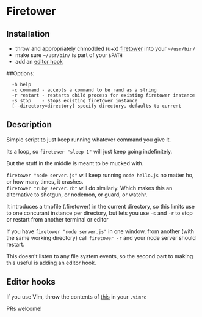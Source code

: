# Firetower

## Installation

- throw and appropriately chmodded (u+x) [firetower](https://github.com/mweitzel/firetower/blob/master/firetower) into your `~/usr/bin/`
- make sure `~/usr/bin/` is part of your `$PATH`
- add an [editor hook](#editor-hooks)

##Options:

```
  -h help
  -c command - accepts a command to be rand as a string
  -r restart - restarts child process for existing firetower instance
  -s stop    - stops existing firetower instance
  [--directory=directory] specify directory, defaults to current
```

## Description

Simple script to just keep running whatever command you give it.

Its a loop, so `firetower "sleep 1"` will just keep going indefinitely.

But the stuff in the middle is meant to be mucked with.

`firetower "node server.js"` will keep running `node hello.js` no matter ho, or how many times, it crashes.  
`firetower "ruby server.rb"` will do similarly. Which makes this an alternative to shotgun, or nodemon, or guard, or watchr.

It introduces a tmpfile (.firetower) in the current directory, so this limits use to one concurant instance per directory, but lets you use `-s` and `-r` to stop or restart from another terminal or editor

If you have `firetower "node server.js"` in one window, from another (with the same working directory) call `firetower -r` and your node server should restart.

This doesn't listen to any file system events, so the second part to making this useful is adding an editor hook.

## Editor hooks

If you use Vim, throw the contents of [this](https://github.com/mweitzel/firetower/blob/master/vim-hook.vim) in your `.vimrc`


PRs welcome!
